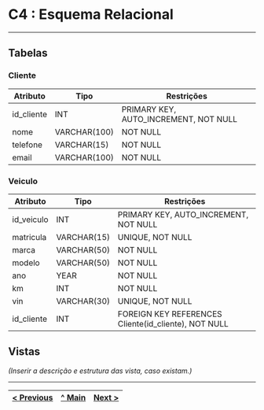 # C4 : Esquema Relacional

---

## Tabelas

### Cliente
| Atributo     | Tipo          | Restrições                        |
|--------------|---------------|-----------------------------------|
| id_cliente   | INT           | PRIMARY KEY, AUTO_INCREMENT, NOT NULL |
| nome         | VARCHAR(100)  | NOT NULL                          |
| telefone     | VARCHAR(15)   | NOT NULL                          |
| email        | VARCHAR(100)  | NOT NULL                          |

### Veiculo
| Atributo        | Tipo          | Restrições                        |
|-----------------|---------------|-----------------------------------|
| id_veiculo      | INT           | PRIMARY KEY, AUTO_INCREMENT, NOT NULL |
| matricula       | VARCHAR(15)   | UNIQUE, NOT NULL                  |
| marca           | VARCHAR(50)   | NOT NULL                          |
| modelo          | VARCHAR(50)   | NOT NULL                          |
| ano             | YEAR          | NOT NULL                          |
| km              | INT           | NOT NULL                          |
| vin             | VARCHAR(30)   | UNIQUE, NOT NULL                  |
| id_cliente      | INT           | FOREIGN KEY REFERENCES Cliente(id_cliente), NOT NULL |



## Vistas

_(Inserir a descrição e estrutura das vista, caso existam.)_

---

| [< Previous](REBD03.md) | [^ Main](../../README.md) | [Next >](REBD05.md) |
|:----------------------------------:|:----------------------------------:|:----------------------------------:|
